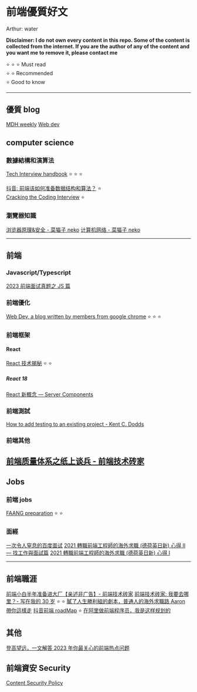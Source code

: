 # 前端優質好文

Arthur: water

**Disclaimer: I do not own every content in this repo. Some of the content is collected from the internet. If you are the author of any of the content and you want me to remove it, please contact me**

:star: :star: :star: Must read  
:star: :star: Recommended  
:star: Good to know

---

## 優質 blog

[MDH weekly](https://mdhweekly.com/)
[Web dev](https://web.dev/blog/)

## computer science

### 數據結構和演算法

[Tech Interview handbook](https://www.techinterviewhandbook.org/) :star: :star: :star:

[抖音: 前端该如何准备数据结构和算法？](https://juejin.cn/post/6844903919722692621) :star:  
[Cracking the Coding Interview](<http://englishonlineclub.com/pdf/Cracking%20the%20Coding%20Interview%20-%20189%20Programming%20Questions%20and%20Solutions%20(6th%20Edition)%20[EnglishOnlineClub.com].pdf>) :star:

### 瀏覽器知識

[浏览器原理&安全 - 菜猫子 neko](https://juejin.cn/post/7168637354536599559)
[计算机网络 - 菜猫子 neko](https://juejin.cn/post/7166870049066582053)

---

## 前端

### Javascript/Typescript

[2023 前端面试真题之 JS 篇](https://juejin.cn/post/7202904269535887418)

### 前端優化

[Web Dev, a blog written by members from google chrome](https://web.dev/) :star: :star: :star:

### 前端框架

#### React

[React 技术揭秘](https://react.iamkasong.com/) :star: :star:

##### React 18

[React 新概念 — Server Components](https://chentsulin.medium.com/react-%E6%96%B0%E6%A6%82%E5%BF%B5-server-components-d632f9a18463)

### 前端測試

[How to add testing to an existing project - Kent C. Dodds](https://kentcdodds.com/blog/how-to-add-testing-to-an-existing-project)

### 前端其他

## [前端质量体系之纸上谈兵 - 前端技术砖家](https://juejin.cn/post/7201696941330972727)

## Jobs

### 前端 jobs

[FAANG preparation](https://www.reddit.com/r/Frontend/comments/sg3kmi/i_want_to_get_a_job_in_faang_company_as_a/) :star: :star:

### 面經

[一次令人窒息的百度面试](https://juejin.cn/post/7178783712363708475)
[2021 轉職前端工程師的海外求職 (德荷英日新) 心得 II — 找工作與面試篇](https://www.explainthis.io/zh-hant/software-engineer-note/software-engineer-career/coding-bootcamp-and-career/part2)
[2021 轉職前端工程師的海外求職 (德荷英日新) 心得 I](https://www.explainthis.io/zh-hant/software-engineer-note/software-engineer-career/coding-bootcamp-and-career/part1)

---

## 前端職涯

[前端小白半年准备进大厂【亲述非广告】- 前端技术砖家](https://juejin.cn/post/7139463200285835301)
[前端技术砖家: 我要去哪里？- 写在我的 30 岁](https://juejin.cn/post/7118679740948430856) :star: :star:
[膩了人生勝利組的劇本，普通人的海外求職路 Aaron 帶你這樣走](https://media.nexf.org/overseas-job-hunting-guide-for-people-02/)
[抖音前端 roadMap](https://juejin.cn/post/6844903830887366670#heading-33) :star:
[在阿里做前端程序员，我是这样规划的](https://juejin.cn/post/7132745736696889351)

## 其他

[登高望远，一文解答 2023 年你最关心的前端热点问题](https://juejin.cn/post/7194710741427945527)

## 前端資安 Security

[Content Security Policy](https://web.dev/csp/)
